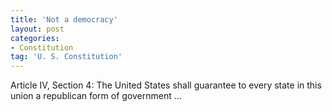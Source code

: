 ```yaml
---
title: 'Not a democracy'
layout: post
categories:
- Constitution
tag: 'U. S. Constitution'
---
```


Article IV, Section 4: The United States shall guarantee to every state in this union a republican form of government …